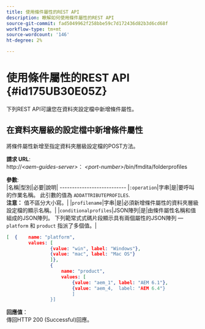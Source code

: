 ```yaml
---
title: 使用條件屬性的REST API
description: 瞭解如何使用條件屬性的REST API
source-git-commit: fad5049962f258bbe59c7d172436d82b3d6cd68f
workflow-type: tm+mt
source-wordcount: '146'
ht-degree: 2%

---
```



# 使用條件屬性的REST API {#id175UB30E05Z}

下列REST API可讓您在資料夾設定檔中新增條件屬性。

## 在資料夾層級的設定檔中新增條件屬性

將條件屬性新增至指定資料夾層級設定檔的POST方法。

**請求 URL**:\
http://*&lt;aem-guides-server>*： *&lt;port-number>*/bin/fmdita/folderprofiles

**參數**:\
|名稱|型別|必要|說明| --------------------------- |`:operation`|字串|是|要呼叫的作業名稱。 此引數的值為 ``ADDATTRIBUTEPROFILES``. <br> **注意：** 值不區分大小寫。| |`profilename`|字串|是|必須新增條件屬性的資料夾層級設定檔的顯示名稱。| |`conditionalprofiles`|JSON陣列|是|由條件屬性名稱和值組成的JSON陣列。 下列範常式式碼片段顯示具有兩個屬性的JSON陣列 —  `platform` 和 `product` 指派了多個值。|

```JSON
[  {    name: "platform",    
        values: [       
                {value: "win", label: "Windows"},       
                {value: "mac", label: "Mac OS"}    
                ]},
                {    
                    name: "product",    
                    values: [      
                        {value: "aem_1", label: "AEM 6.1"},     
                        {value: "aem_4,  label: "AEM 6.4"}  
                        ]  
                }]
```

**回應值**：\
傳回HTTP 200 \(Successful\)回應。

